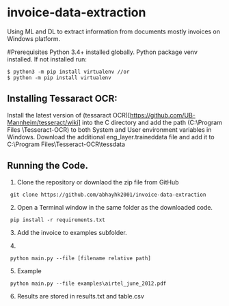 # invoice-data-extraction
Using ML and DL to extract information from documents mostly invoices on Windows platform.

#Prerequisites
Python 3.4+ installed globally.
Python package venv installed. If not installed run:
```
$ python3 -m pip install virtualenv //or
$ python -m pip install virtualenv
```

## Installing Tessaract OCR:
Install the latest version of (tessaract OCR)[https://github.com/UB-Mannheim/tesseract/wiki] into the C directory and add the path (C:\Program Files \Tesseract-OCR) to both System and User environment variables in Windows. Download the additional eng_layer.traineddata file and add it to C:\Program Files\Tesseract-OCR\tessdata

## Running the Code.
1. Clone the repository or downlaod the zip file from GitHub
```
 git clone https://github.com/abhayhk2001/invoice-data-extraction
```

2. Open a Terminal window in the same folder as the downloaded code.
```
 pip install -r requirements.txt
```

3. Add the invoice to examples subfolder.

4. 
```
 python main.py --file [filename relative path]
```
5. Example

```
 python main.py --file examples\airtel_june_2012.pdf
```
6. Results are stored in results.txt and table.csv


